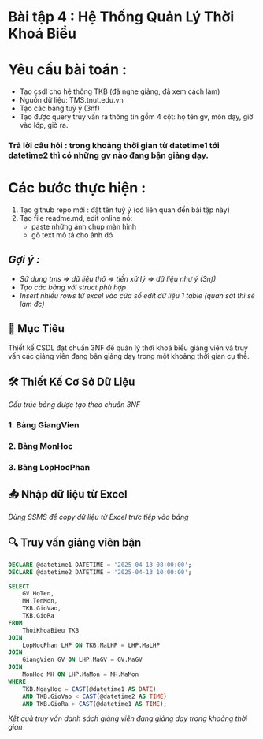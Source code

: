 # Bài tập 4 : Hệ Thống Quản Lý Thời Khoá Biểu 
# Yêu cầu bài toán :
 - Tạo csdl cho hệ thống TKB (đã nghe giảng, đã xem cách làm)
 - Nguồn dữ liệu: TMS.tnut.edu.vn
 - Tạo các bảng tuỳ ý (3nf)
 - Tạo được query truy vấn ra thông tin gồm 4 cột: họ tên gv, môn dạy, giờ vào lớp, giờ ra.
### Trả lời câu hỏi : trong khoảng thời gian từ datetime1 tới datetime2 thì có những gv nào đang bận giảng dạy.

# Các bước thực hiện :
1. Tạo github repo mới : đặt tên tuỳ ý (có liên quan đến bài tập này)
2. Tạo file readme.md, edit online nó:
   - paste những ảnh chụp màn hình
   - gõ text mô tả cho ảnh đó

## *Gợi ý :*
- *Sử dung tms => dữ liệu thô => tiền xử lý => dữ liệu như ý (3nf)*
- *Tạo các bảng với struct phù hợp*
- *Insert nhiều rows từ excel vào cửa sổ edit dữ liệu 1 table (quan sát thì sẽ làm đc)*
  
## 🎯 Mục Tiêu
Thiết kế CSDL đạt chuẩn 3NF để quản lý thời khoá biểu giảng viên và truy vấn các giảng viên đang bận giảng dạy trong một khoảng thời gian cụ thể.

## 🛠 Thiết Kế Cơ Sở Dữ Liệu
*Cấu trúc bảng được tạo theo chuẩn 3NF*
### 1. Bảng GiangVien

### 2. Bảng MonHoc

### 3. Bảng LopHocPhan

## 📥 Nhập dữ liệu từ Excel
*Dùng SSMS để copy dữ liệu từ Excel trực tiếp vào bảng*

## 🔍 Truy vấn giảng viên bận
```sql 
DECLARE @datetime1 DATETIME = '2025-04-13 08:00:00';
DECLARE @datetime2 DATETIME = '2025-04-13 10:00:00';

SELECT 
    GV.HoTen,
    MH.TenMon,
    TKB.GioVao,
    TKB.GioRa
FROM 
    ThoiKhoaBieu TKB
JOIN 
    LopHocPhan LHP ON TKB.MaLHP = LHP.MaLHP
JOIN 
    GiangVien GV ON LHP.MaGV = GV.MaGV
JOIN 
    MonHoc MH ON LHP.MaMon = MH.MaMon
WHERE 
    TKB.NgayHoc = CAST(@datetime1 AS DATE)
    AND TKB.GioVao < CAST(@datetime2 AS TIME)
    AND TKB.GioRa > CAST(@datetime1 AS TIME);
```
*Kết quả truy vấn danh sách giảng viên đang giảng dạy trong khoảng thời gian*
